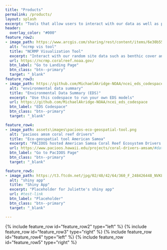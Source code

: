 ```yaml
---
title: "Products"
permalink: /products/
layout: splash
excerpt: "Tools that allow users to interact with our data as well as products developed by the Ecosystem Sciences Division (ESD)"
header:
  overlay_color: "#000"
feature_row2:
- image_path: https://www.arcgis.com/sharing/rest/content/items/6e30b55dce164313b768990c0e41d5c5/info/thumbnail/thumbnail1678814285066.png?w=400
  alt: "ncrmp vis tool"
  title: "NCRMP Visualization Tool"
  excerpt: "Interact with our random site data such as benthic cover and fish diversity and biomass"
  url: https://ncrmp.coralreef.noaa.gov/
  btn_label: "Go to Landing Page"
  btn_class: "btn--primary"
  target: "_blank"
feature_row3:
- image_path: https://github.com/MichaelAkridge-NOAA/ncei_eds_codespace/raw/main/docs/02.png
  alt: "environmental data summary"
  title: "Environmental Data Summary (EDS)"
  excerpt: "Use this codespace to run your own EDS models"
  url: https://github.com/MichaelAkridge-NOAA/ncei_eds_codespace
  btn_label: "EDS Codespace"
  btn_class: "btn--primary"  
  target: "_blank"

feature_row4:
- image_path: assets\images\pacioos-eco-geospatial-tool.png
  alt: "pacioos amsm coral reef drivers"
  title: "Eco-geospatial tool American Samoa"
  excerpt: "PACIOOS hosted American Samoa Coral Reef Ecosystem Drivers tool from data gathered by the Ecosystem Sciences Division (ESD)"
  url: https://www.pacioos.hawaii.edu/projects/coral-drivers-amsam/#data
  btn_label: "Go to PacIOOS Page"
  btn_class: "btn--primary"
  target: "_blank"

feature_row5:
- image_path: https://t3.ftcdn.net/jpg/02/48/42/64/360_F_248426448_NVKLywWqArG2ADUxDq6QprtIzsF82dMF.jpg
  alt: "shiny app"
  title: "Shiny App"
  excerpt: "Placeholder for Juliette's shiny app"
  url: #test-link
  btn_label: "Placeholder"
  btn_class: "btn--primary"
  target: "_blank"

---
```

{% include feature_row id="feature_row2" type="left" %}
{% include feature_row id="feature_row3" type="right" %}
{% include feature_row id="feature_row4" type="left" %}
{% include feature_row id="feature_row5" type="right" %}
